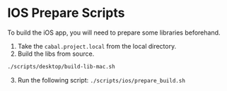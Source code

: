 # IOS Prepare Scripts

To build the iOS app, you will need to prepare some libraries beforehand. 

1. Take the `cabal.project.local` from the local directory.
2. Build the libs from source.
``` sh
./scripts/desktop/build-lib-mac.sh
```
3. Run the following script: 
`./scripts/ios/prepare_build.sh`


